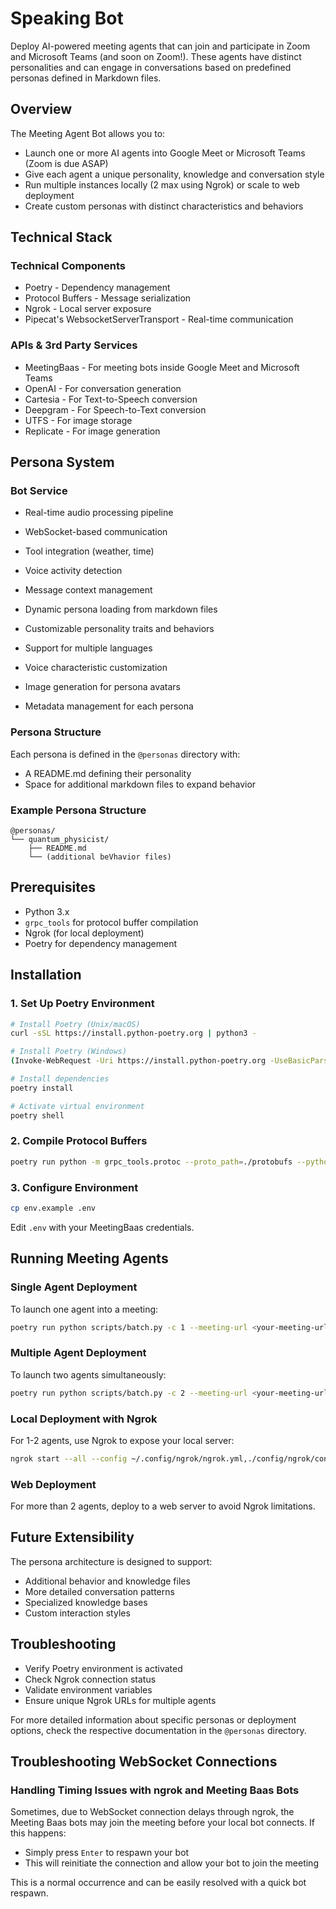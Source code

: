 # Speaking Bot

Deploy AI-powered meeting agents that can join and participate in Zoom and Microsoft Teams (and soon on Zoom!). These agents have distinct personalities and can engage in conversations based on predefined personas defined in Markdown files.

## Overview

The Meeting Agent Bot allows you to:

-   Launch one or more AI agents into Google Meet or Microsoft Teams (Zoom is due ASAP)
-   Give each agent a unique personality, knowledge and conversation style
-   Run multiple instances locally (2 max using Ngrok) or scale to web deployment
-   Create custom personas with distinct characteristics and behaviors

## Technical Stack

### Technical Components

-   Poetry - Dependency management
-   Protocol Buffers - Message serialization
-   Ngrok - Local server exposure
-   Pipecat's WebsocketServerTransport - Real-time communication

### APIs & 3rd Party Services

-   MeetingBaas - For meeting bots inside Google Meet and Microsoft Teams
-   OpenAI - For conversation generation
-   Cartesia - For Text-to-Speech conversion
-   Deepgram - For Speech-to-Text conversion
-   UTFS - For image storage
-   Replicate - For image generation

## Persona System

### Bot Service

-   Real-time audio processing pipeline
-   WebSocket-based communication
-   Tool integration (weather, time)
-   Voice activity detection
-   Message context management

-   Dynamic persona loading from markdown files
-   Customizable personality traits and behaviors
-   Support for multiple languages
-   Voice characteristic customization
-   Image generation for persona avatars
-   Metadata management for each persona

### Persona Structure

Each persona is defined in the `@personas` directory with:

-   A README.md defining their personality
-   Space for additional markdown files to expand behavior

### Example Persona Structure

```
@personas/
└── quantum_physicist/
    ├── README.md
    └── (additional beVhavior files)
```

## Prerequisites

-   Python 3.x
-   `grpc_tools` for protocol buffer compilation
-   Ngrok (for local deployment)
-   Poetry for dependency management

## Installation

### 1. Set Up Poetry Environment

```bash
# Install Poetry (Unix/macOS)
curl -sSL https://install.python-poetry.org | python3 -

# Install Poetry (Windows)
(Invoke-WebRequest -Uri https://install.python-poetry.org -UseBasicParsing).Content | py -

# Install dependencies
poetry install

# Activate virtual environment
poetry shell
```

### 2. Compile Protocol Buffers

```bash
poetry run python -m grpc_tools.protoc --proto_path=./protobufs --python_out=./protobufs frames.proto
```

### 3. Configure Environment

```bash
cp env.example .env
```

Edit `.env` with your MeetingBaas credentials.

## Running Meeting Agents

### Single Agent Deployment

To launch one agent into a meeting:

```bash
poetry run python scripts/batch.py -c 1 --meeting-url <your-meeting-url>
```

### Multiple Agent Deployment

To launch two agents simultaneously:

```bash
poetry run python scripts/batch.py -c 2 --meeting-url <your-meeting-url>
```

### Local Deployment with Ngrok

For 1-2 agents, use Ngrok to expose your local server:

```bash
ngrok start --all --config ~/.config/ngrok/ngrok.yml,./config/ngrok/config.yml
```

### Web Deployment

For more than 2 agents, deploy to a web server to avoid Ngrok limitations.

## Future Extensibility

The persona architecture is designed to support:

-   Additional behavior and knowledge files
-   More detailed conversation patterns
-   Specialized knowledge bases
-   Custom interaction styles

## Troubleshooting

-   Verify Poetry environment is activated
-   Check Ngrok connection status
-   Validate environment variables
-   Ensure unique Ngrok URLs for multiple agents

For more detailed information about specific personas or deployment options, check the respective documentation in the `@personas` directory.

## Troubleshooting WebSocket Connections

### Handling Timing Issues with ngrok and Meeting Baas Bots

Sometimes, due to WebSocket connection delays through ngrok, the Meeting Baas bots may join the meeting before your local bot connects. If this happens:

-   Simply press `Enter` to respawn your bot
-   This will reinitiate the connection and allow your bot to join the meeting

This is a normal occurrence and can be easily resolved with a quick bot respawn.
